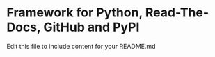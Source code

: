 # Framework for Python, Read-The-Docs, GitHub and PyPI

Edit this file to include content for your README.md
